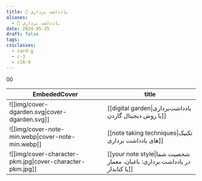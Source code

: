 ```yaml
---
title: 📝 یادداشت برداری
aliases:
  - 📝 یادداشت برداری
date: 2024-05-25
draft: false
tags: 
cssclasses:
  - card-g
  - c-3
  - c16-9
---
```

<style>
	.giscus {
		display: none;
		}
</style>

00

<!-- QueryToSerialize: table without id EmbededCover, "[[" + file.name + "|" + title + "]]" as title FLATTEN choice(typeof(image)="link", embed(link(choice(typeof(image)="link", image, this.file.link))), "![](https://ifard.ir/img/noimage.svg)") AS EmbededCover WHERE draft = false AND parent = [[note taking|📝 یادداشت برداری]] SORT hierarchy ASC -->
<!-- SerializedQuery: table without id EmbededCover, "[[" + file.name + "|" + title + "]]" as title FLATTEN choice(typeof(image)="link", embed(link(choice(typeof(image)="link", image, this.file.link))), "![](https://ifard.ir/img/noimage.svg)") AS EmbededCover WHERE draft = false AND parent = [[note taking|📝 یادداشت برداری]] SORT hierarchy ASC -->

| EmbededCover                                              | title                                                                      |
| --------------------------------------------------------- | -------------------------------------------------------------------------- |
| ![[img/cover-dgarden.svg\|cover-dgarden.svg]]             | [[digital garden\|یادداشت‌برداری با روش دیجیتال گاردن]]                    |
| ![[img/cover-note-min.webp\|cover-note-min.webp]]         | [[note taking techniques\|تکنیک های یادداشت برداری]]                       |
| ![[img/cover-character-pkm.jpg\|cover-character-pkm.jpg]] | [[your note style\|شخصیت شما در یادداشت برداری: باغبان، معمار یا کتابدار]] |
<!-- SerializedQuery END -->
